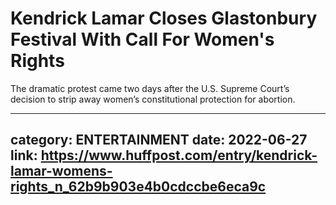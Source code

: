 # Kendrick Lamar Closes Glastonbury Festival With Call For Women's Rights

The dramatic protest came two days after the U.S. Supreme Court’s decision to strip away women’s constitutional protection for abortion.

---
category: ENTERTAINMENT
date: 2022-06-27
link: https://www.huffpost.com/entry/kendrick-lamar-womens-rights_n_62b9b903e4b0cdccbe6eca9c
---
